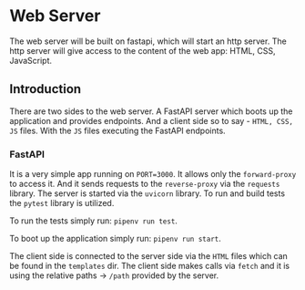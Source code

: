 # Web Server

The web server will be built on fastapi, which will start an http server. The http server will give access to the content of the web app: HTML, CSS, JavaScript.

## Introduction

There are two sides to the web server. A FastAPI server which boots up the application and provides endpoints. And a client side so to say - `HTML, CSS, JS` files. With the `JS` files executing the FastAPI endpoints.

### FastAPI

It is a very simple app running on `PORT=3000`. It allows only the `forward-proxy` to access it. And it sends requests to the `reverse-proxy` via the `requests` library. The server is started via the `uvicorn` library. To run and build tests the `pytest` library is utilized.

To run the tests simply run: `pipenv run test`.

To boot up the application simply run: `pipenv run start`.

The client side is connected to the server side via the `HTML` files which can be found in the `templates` dir. The client side makes calls via `fetch` and it is using the relative paths -> `/path` provided by the server.
